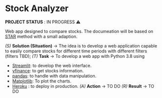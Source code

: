 # Stock Analyzer
**PROJECT STATUS**  : IN PROGRESS :warning:

Web app designed to compare stocks. The documeation will be based on [STAR](https://careerkarma.com/blog/star-interview-method/) method with a small adaption.

*(S)* **Solution (Situation)** -> The idea is to develop a web application capable to easily compare stocks for different time periods with different filters (filters TBD);
*(T)* **Task** -> To develop a web app with Python 3.8 using 
 - [Streamlit](https://www.google.com/search?q=streamlit&oq=streamlit&aqs=chrome.0.69i59j0l9.1587j0j4&sourceid=chrome&ie=UTF-8): to develop the web interface.
 - [yfinance](https://pypi.org/project/yfinance/): to get stocks information.
 - [pandas](https://pandas.pydata.org/): to handle with data manipulation.
 - [Matplotlib](https://matplotlib.org/): To plot the charts.
 - [Heroku](https://www.heroku.com/) : to deploy in production.
*(A)* **Action** -> TO DO
*(R)* **Result** -> TO DO
